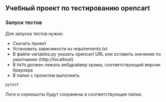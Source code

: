 ## Учебный проект по тестированию opencart
### Запуск тестов

Для запуска тестов нужно:

- Скачать проект
- Установить зависимости из requirements.txt
- В файле variables.py указать opencart URL или оставить значение по умолчанию (http://localhost)
- В `PATH` должен лежать вебдрайвер хрома, соответствующий версии браузера
- В папке с проектом выполнить
```sh
pytest
```
Логи и скриншоты будут сохранены в соответствующие папки.
